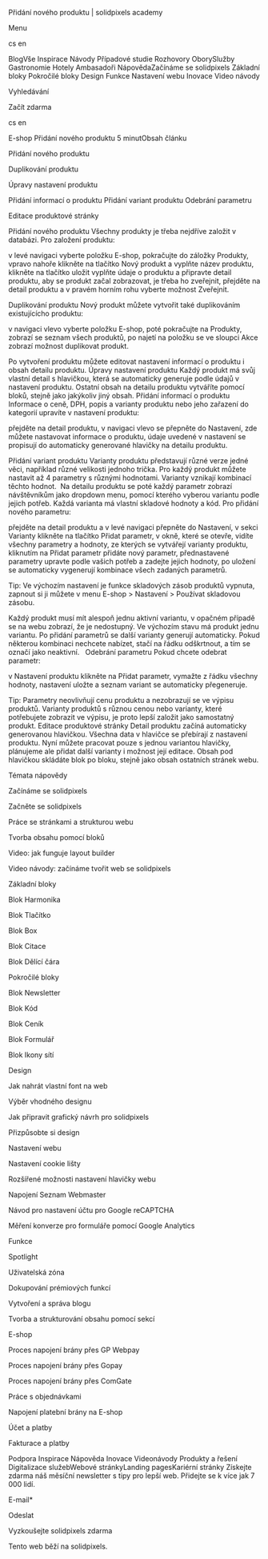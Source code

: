 <p>Přidání nového produktu | solidpixels academy</p>
<p>Menu</p>
<p>cs en</p>
<p>BlogVše Inspirace Návody Případové studie Rozhovory OborySlužby Gastronomie Hotely Ambasadoři NápovědaZačínáme se solidpixels Základní bloky Pokročilé bloky Design Funkce Nastavení webu Inovace Video návody</p>
<p>Vyhledávání</p>
<p>Začít zdarma</p>
<p>cs en</p>
<p>E-shop
Přidání nového produktu
5 minutObsah článku</p>
<p>Přidání nového produktu</p>
<p>Duplikování produktu</p>
<p>Úpravy nastavení produktu</p>
<p>Přidání informací o produktu
Přidání variant produktu
Odebrání parametru</p>
<p>Editace produktové stránky</p>
<p>Přidání nového produktu
Všechny produkty je třeba nejdříve založit v databázi. Pro založení produktu:</p>
<p>v levé navigaci vyberte položku E-shop,
pokračujte do záložky Produkty,
vpravo nahoře klikněte na tlačítko Nový produkt a vyplňte název produktu,
klikněte na tlačítko uložit
vyplňte údaje o produktu a připravte detail produktu,
aby se produkt začal zobrazovat, je třeba ho zveřejnit,
přejděte na detail produktu a v pravém horním rohu vyberte možnost Zveřejnit. </p>
<p>Duplikování produktu
Nový produkt můžete vytvořit také duplikováním existujícícho produktu:</p>
<p>v navigaci vlevo vyberte položku E-shop, poté pokračujte na Produkty,
zobrazí se seznam všech produktů, po najetí na položku se ve sloupci Akce zobrazí možnost duplikovat produkt.  </p>
<p>Po vytvoření produktu můžete editovat nastavení informací o produktu i obsah detailu produktu.
Úpravy nastavení produktu
Každý produkt má svůj vlastní detail s hlavičkou, která se automaticky generuje podle údajů v nastavení produktu. Ostatní obsah na detailu produktu vytváříte pomocí bloků, stejně jako jakýkoliv jiný obsah.
Přidání informací o produktu
Informace o ceně, DPH, popis a varianty produktu nebo jeho zařazení do kategorií upravíte v nastavení produktu:</p>
<p>přejděte na detail produktu,
v navigaci vlevo se přepněte do Nastavení,
zde můžete nastavovat informace o produktu,
údaje uvedené v nastavení se propisují do automaticky generované hlavičky na detailu produktu.</p>
<p>Přidání variant produktu
Varianty produktu představují různé verze jedné věci, například různé velikosti jednoho trička. Pro každý produkt můžete nastavit až 4 parametry s různými hodnotami. Varianty vznikají kombinací těchto hodnot. 
Na detailu produktu se poté každý parametr zobrazí návštěvníkům jako dropdown menu, pomocí kterého vyberou variantu podle jejich potřeb.
Každá varianta má vlastní skladové hodnoty a kód.
Pro přidání nového parametru:</p>
<p>přejděte na detail produktu a v levé navigaci přepněte do Nastavení,
v sekci Varianty klikněte na tlačítko Přidat parametr,
v okně, které se otevře, vidíte všechny parametry a hodnoty, ze kterých se vytvářejí varianty produktu,
kliknutím na Přidat parametr přidáte nový parametr,
přednastavené parametry upravte podle vašich potřeb a zadejte jejich hodnoty,
po uložení se automaticky vygenerují kombinace všech zadaných parametrů.</p>
<p>Tip: Ve výchozím nastavení je funkce skladových zásob produktů vypnuta, zapnout si ji můžete v menu E-shop &gt; Nastavení &gt; Používat skladovou zásobu.</p>
<p>Každý produkt musí mít alespoň jednu aktivní variantu, v opačném případě se na webu zobrazí, že je nedostupný. Ve výchozím stavu má produkt jednu variantu. Po přidání parametrů se další varianty generují automaticky. Pokud některou kombinaci nechcete nabízet, stačí na řádku odškrtnout, a tím se označí jako neaktivní.  
Odebrání parametru
Pokud chcete odebrat parametr:</p>
<p>v Nastavení produktu klikněte na Přidat parametr,
vymažte z řádku všechny hodnoty,
nastavení uložte a seznam variant se automaticky přegeneruje.</p>
<p>Tip: Parametry neovlivňují cenu produktu a nezobrazují se ve výpisu produktů. Varianty produktů s různou cenou nebo varianty, které potřebujete zobrazit ve výpisu, je proto lepší založit jako samostatný produkt.
Editace produktové stránky
Detail produktu začíná automaticky generovanou hlavičkou. Všechna data v hlavičce se přebírají z nastavení produktu. Nyní můžete pracovat pouze s jednou variantou hlavičky, plánujeme ale přidat další varianty i možnost její editace.
Obsah pod hlavičkou skládáte blok po bloku, stejně jako obsah ostatních stránek webu.</p>
<p>Témata nápovědy</p>
<p>Začínáme se solidpixels</p>
<p>Začněte se solidpixels</p>
<p>Práce se stránkami a strukturou webu</p>
<p>Tvorba obsahu pomocí bloků</p>
<p>Video: jak funguje layout builder </p>
<p>Video návody: začínáme tvořit web se solidpixels</p>
<p>Základní bloky</p>
<p>Blok Harmonika</p>
<p>Blok Tlačítko</p>
<p>Blok Box</p>
<p>Blok Citace</p>
<p>Blok Dělící čára</p>
<p>Pokročilé bloky</p>
<p>Blok Newsletter</p>
<p>Blok Kód</p>
<p>Blok Ceník</p>
<p>Blok Formulář</p>
<p>Blok Ikony sítí</p>
<p>Design</p>
<p>Jak nahrát vlastní font na web</p>
<p>Výběr vhodného designu</p>
<p>Jak připravit grafický návrh pro solidpixels</p>
<p>Přizpůsobte si design</p>
<p>Nastavení webu</p>
<p>Nastavení cookie lišty</p>
<p>Rozšířené možnosti nastavení hlavičky webu</p>
<p>Napojení Seznam Webmaster</p>
<p>Návod pro nastavení účtu pro Google reCAPTCHA</p>
<p>Měření konverze pro formuláře pomocí Google Analytics</p>
<p>Funkce</p>
<p>Spotlight</p>
<p>Uživatelská zóna</p>
<p>Dokupování prémiových funkcí</p>
<p>Vytvoření a správa blogu</p>
<p>Tvorba a strukturování obsahu pomocí sekcí</p>
<p>E-shop</p>
<p>Proces napojení brány přes GP Webpay</p>
<p>Proces napojení brány přes Gopay</p>
<p>Proces napojení brány přes ComGate</p>
<p>Práce s objednávkami</p>
<p>Napojení platební brány na E-shop</p>
<p>Účet a platby</p>
<p>Fakturace a platby</p>
<p>Podpora
 Inspirace
Nápověda
Inovace
Videonávody
 Produkty a řešení
 Digitalizace služebWebové stránkyLanding pagesKariérní stránky Získejte zdarma náš měsíční newsletter s tipy pro lepší web. Přidejte se k více jak 7 000 lidí.</p>
<p>E-mail*</p>
<p>Odeslat</p>
<p>Vyzkoušejte solidpixels zdarma</p>
<p>Tento web běží na solidpixels.</p>